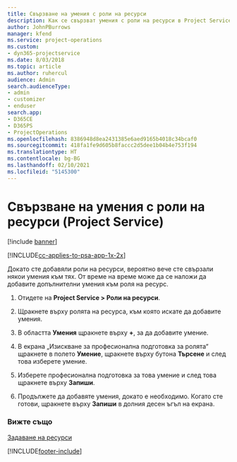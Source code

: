 ```yaml
---
title: Свързване на умения с роли на ресурси
description: Как се свързват умения с роли на ресурси в Project Service
author: JohnPBurrows
manager: kfend
ms.service: project-operations
ms.custom:
- dyn365-projectservice
ms.date: 8/03/2018
ms.topic: article
ms.author: ruhercul
audience: Admin
search.audienceType:
- admin
- customizer
- enduser
search.app:
- D365CE
- D365PS
- ProjectOperations
ms.openlocfilehash: 8386948d8ea2431385e6aed9165b4018c34bcaf0
ms.sourcegitcommit: 418fa1fe9d605b8faccc2d5dee1b04b4e753f194
ms.translationtype: HT
ms.contentlocale: bg-BG
ms.lasthandoff: 02/10/2021
ms.locfileid: "5145300"
---
```

# <a name="associate-skills-with-resource-roles-project-service"></a>Свързване на умения с роли на ресурси (Project Service)

[!include [banner](../includes/psa-now-project-operations.md)]

[!INCLUDE[cc-applies-to-psa-app-1x-2x](../includes/cc-applies-to-psa-app-1x-2x.md)]

Докато сте добавяли роли на ресурси, вероятно вече сте свързали някои умения към тях. От време на време може да се наложи да добавите допълнителни умения към роля на ресурс.  
  
1.  Отидете на **Project Service > Роли на ресурси**.  
  
2.  Щракнете върху ролята на ресурса, към която искате да добавите умения.  
  
3.  В областта **Умения** щракнете върху **+**, за да добавите умение.  
  
4.  В екрана „Изискване за професионална подготовка за ролята“ щракнете в полето **Умение**, щракнете върху бутона **Търсене** и след това изберете умение.  
  
5.  Изберете професионална подготовка за това умение и след това щракнете върху **Запиши**.  
  
6.  Продължете да добавяте умения, докато е необходимо. Когато сте готови, щракнете върху **Запиши** в долния десен ъгъл на екрана.  
  
### <a name="see-also"></a>Вижте също  
 [Задаване на ресурси](../psa/set-up-resources.md)


[!INCLUDE[footer-include](../includes/footer-banner.md)]